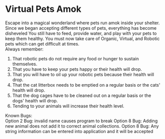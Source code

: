 # Virtual Pets Amok

Escape into a magical wonderland where pets run amok inside your shelter.
Since we began accepting different types of pets, everything has become disheveled
You still have to feed, provide water, and play with your pets to keep them healthy.
You must now take care of Organic, Virtual, and Robotic pets which can get difficult at times.  
Always remember:  
1. That robotic pets do not require any food or hunger to sustain themselves.
2. That you have to keep your pets happy or their health will drop.
3. That you will have to oil up your robotic pets because their health will drop.
4. That the cat litterbox needs to be emptied on a regular basis or the cats' health will drop.
5. That the dog cages have to be cleaned out on a regular basis or the dogs' health will drop.
6. Tending to your animals will increase their health level.




Known Bugs:  
Option 2 Bug: invalid name causes program to break
Option 8 Bug: Adding new animal does not add it to correct animal collections.
Option 8 Bug: Any string information can be entered into application and it will be accepted

